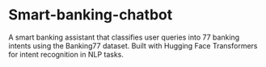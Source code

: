 # Smart-banking-chatbot
A smart banking assistant that classifies user queries into 77 banking intents using the Banking77 dataset. Built with Hugging Face Transformers for intent recognition in NLP tasks.
